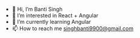 - 👋 Hi, I’m Banti Singh
- 👀 I’m interested in React + Angular
- 🌱 I’m currently learning Angular
- 📫 How to reach me singhbanti9900@gmail.com

